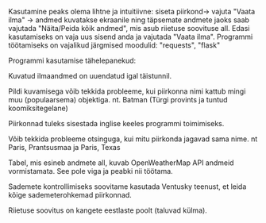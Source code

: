Kasutamine peaks olema lihtne ja intuitiivne: siseta piirkond-> vajuta "Vaata ilma" -> andmed kuvatakse ekraanile ning täpsemate andmete jaoks saab vajutada "Näita/Peida kõik andmed", mis asub riietuse soovituse all. Edasi kasutamiseks on vaja uus sisend anda ja vajutada "Vaata ilma". Programmi töötamiseks on vajalikud järgmised moodulid: "requests", "flask"

Programmi kasutamise tähelepanekud:

Kuvatud ilmaandmed on uuendatud igal täistunnil.

Pildi kuvamisega võib tekkida probleeme, kui piirkonna nimi kattub mingi muu (populaarsema) objektiga. nt. Batman (Türgi provints ja tuntud koomiksitegelane)

Piirkonnad tuleks sisestada inglise keeles programmi toimimiseks.

Võib tekkida probleeme otsinguga, kui mitu piirkonda jagavad sama nime. nt Paris, Prantsusmaa ja Paris, Texas

Tabel, mis esineb andmete all, kuvab OpenWeatherMap API andmeid vormistamata. See pole viga ja peabki nii töötama.

Sademete kontrollimiseks soovitame kasutada Ventusky teenust, et leida kõige sademeterohkemad piirkonnad.

Riietuse soovitus on kangete eestlaste poolt (taluvad külma).
